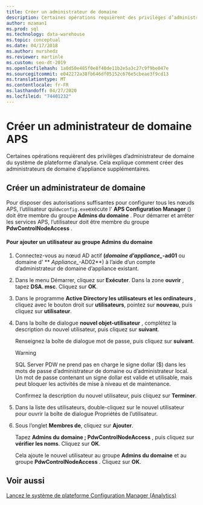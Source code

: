 ```yaml
---
title: Créer un administrateur de domaine
description: Certaines opérations requièrent des privilèges d’administrateur de domaine du système de plateforme d’analyse. Cela explique comment créer des administrateurs de domaine d’appliance supplémentaires.
author: mzaman1
ms.prod: sql
ms.technology: data-warehouse
ms.topic: conceptual
ms.date: 04/17/2018
ms.author: murshedz
ms.reviewer: martinle
ms.custom: seo-dt-2019
ms.openlocfilehash: 1a0d50e485f0e8f48de11b2e5a3c27c9f9be047e
ms.sourcegitcommit: e042272a38fb646df05152c676e5cbeae3f9cd13
ms.translationtype: MT
ms.contentlocale: fr-FR
ms.lasthandoff: 04/27/2020
ms.locfileid: "74401232"
---
```

# <a name="create-an-aps-domain-administrator"></a>Créer un administrateur de domaine APS
Certaines opérations requièrent des privilèges d’administrateur de domaine du système de plateforme d’analyse. Cela explique comment créer des administrateurs de domaine d’appliance supplémentaires.  
  
## <a name="create-a-domain-administrator"></a>Créer un administrateur de domaine  
Pour disposer des autorisations suffisantes pour configurer tous les nœuds APS, l’utilisateur qui`dwconfig.exe`exécute l' **APS Configuration Manager** () doit être membre du groupe **Admins du domaine** . Pour démarrer et arrêter les services APS, l’utilisateur doit être membre du groupe **PdwControlNodeAccess** .  
  
#### <a name="to-add-a-user-to-the-domain-admins-group"></a>Pour ajouter un utilisateur au groupe Admins du domaine  
  
1.  Connectez-vous au nœud AD actif **(_domaine d’appliance\__-ad01** ou domaine d' ** _Appliance\__-AD02**) à l’aide d’un compte d’administrateur de domaine d’appliance existant.  
  
2.  Dans le menu Démarrer, cliquez sur **Exécuter**. Dans la zone **ouvrir** , tapez **DSA. msc**. Cliquez sur **OK**.  
  
3.  Dans le programme **Active Directory les utilisateurs et les ordinateurs** , cliquez avec le bouton droit sur **utilisateurs**, pointez sur **nouveau**, puis cliquez sur **utilisateur**.  
  
4.  Dans la boîte de dialogue **nouvel objet-utilisateur** , complétez la description du nouvel utilisateur, puis cliquez sur **suivant**.  
  
    Renseignez la boîte de dialogue mot de passe, puis cliquez sur **suivant**.  
  
    > [!WARNING]  
    > SQL Server PDW ne prend pas en charge le signe dollar ($) dans les mots de passe d’administrateur de domaine ou d’administrateur local. Un mot de passe contenant un signe dollar est valide et utilisable, mais peut bloquer les activités de mise à niveau et de maintenance.  
  
    Confirmez la description du nouvel utilisateur, puis cliquez sur **Terminer**.  
  
5.  Dans la liste des utilisateurs, double-cliquez sur le nouvel utilisateur pour ouvrir la boîte de dialogue Propriétés de l’utilisateur.  
  
6.  Sous l’onglet **Membres de**, cliquez sur **Ajouter**.  
  
    Tapez **Admins du domaine ; PdwControlNodeAccess** , puis cliquez sur **vérifier les noms**. Cliquez sur **OK**.  
  
    Cela ajoute le nouvel utilisateur au groupe **Admins du domaine** et au groupe **PdwControlNodeAccess** . Cliquez sur **OK**.  
  
## <a name="see-also"></a>Voir aussi  
[Lancez le système de plateforme Configuration Manager &#40;Analytics&#41;](launch-the-configuration-manager.md)  
  
